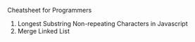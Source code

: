Cheatsheet for Programmers

1. Longest Substring Non-repeating Characters in Javascript
2. Merge Linked List

